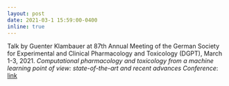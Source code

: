 ```yaml
---
layout: post
date: 2021-03-1 15:59:00-0400
inline: true
---
```

Talk by Guenter Klambauer at 87th Annual Meeting of the German Society for Experimental and Clinical Pharmacology and Toxicology (DGPT), March 1-3, 2021. *Computational pharmacology and toxicology from a machine learning point of view: state-of-the-art and recent advances
Conference*: <a href="https://www.gpts-kongress.de/" target="_blank"> link </a>

